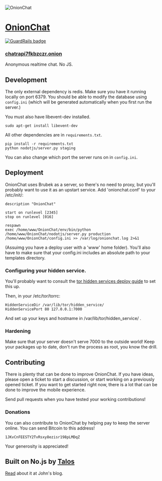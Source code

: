 ![OnionChat](http://i.imgur.com/lQpoAzL.png)

# [OnionChat](https://chatrapi7fkbzczr.onion)

[![GuardRails badge](https://badges.production.guardrails.io/shtakai/OnionChat.svg)](https://www.guardrails.io)

### [chatrapi7fkbzczr.onion](https://chatrapi7fkbzczr.onion)
Anonymous realtime chat. No JS.

## Development

The only external dependency is redis.  Make sure you have it running locally
on port 6379.  You should be able to modify the database using `config.ini`
(which will be generated automatically when you first run the server.)

You must also have libevent-dev installed.

    sudo apt-get install libevent-dev

All other dependencies are in `requirements.txt`.

    pip install -r requirements.txt
    python nodotjs/server.py staging

You can also change which port the server runs on in `config.ini`.

## Deployment

OnionChat uses Brubek as a server, so there's no need to proxy, but you'll probably want to use it as an upstart service. Add 'onionchat.conf' to your /etc/init/:

    description "OnionChat"
     
    start on runlevel [2345]
    stop on runlevel [016]
     
    respawn
    exec /home/www/OnionChat/env/bin/python /home/www/OnionChat/nodotjs/server.py production /home/www/OnionChat/config.ini >> /var/log/onionchat.log 2>&1

(Assuimg you have a deploy user with a 'www' home folder). You'll also have to make sure that your config.ini includes an absolute path to your templates directory.

### Configuring your hidden service.

You'll probably want to consult the [tor hidden services deploy guide](https://www.torproject.org/docs/tor-hidden-service) to set this up. 

Then, in your /etc/tor/torrc:

    HiddenServiceDir /var/lib/tor/hidden_service/
    HiddenServicePort 80 127.0.0.1:7000

And set up your keys and hostname in /var/lib/tor/hidden_service/
.

### Hardening

Make sure that your server doesn't serve 7000 to the outside world! Keep your packages up to date, don't run the process as root, you know the drill.

## Contributing

There is plenty that can be done to improve OnionChat. If you have ideas, please open a ticket to start a discussion, or start working on a previously opened ticket. If you want to get started right now, there is a lot that can be done to improve the mobile experience. 

Send pull requests when you have tested your working contributions!

### Donations

You can also contribute to OnionChat by helping pay to keep the server online. You can send Bitcoin to this address!

    1JKvCnFEESTY2TvRsxy8ezisr198pLMDqZ

Your generosity is appreciated!

## Built on No.js by [Talos](https://github.com/talos/no.js)

[Read](http://blog.accursedware.com/html-only-live-chat:-No.JS/) about it at John's blog.
